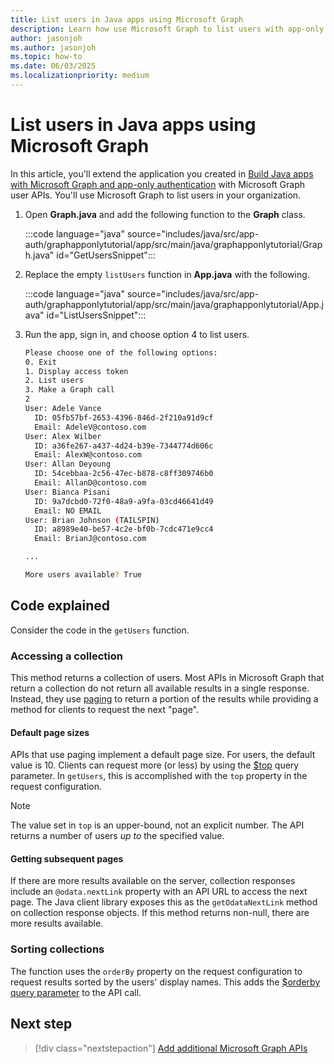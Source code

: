 ```yaml
---
title: List users in Java apps using Microsoft Graph
description: Learn how use Microsoft Graph to list users with app-only authentication in Java apps
author: jasonjoh
ms.author: jasonjoh
ms.topic: how-to
ms.date: 06/03/2025
ms.localizationpriority: medium
---
```


# List users in Java apps using Microsoft Graph

In this article, you'll extend the application you created in [Build Java apps with Microsoft Graph and app-only authentication](java-app-only.md) with Microsoft Graph user APIs. You'll use Microsoft Graph to list users in your organization.

1. Open **Graph.java** and add the following function to the **Graph** class.

    :::code language="java" source="includes/java/src/app-auth/graphapponlytutorial/app/src/main/java/graphapponlytutorial/Graph.java" id="GetUsersSnippet":::

1. Replace the empty `listUsers` function in **App.java** with the following.

    :::code language="java" source="includes/java/src/app-auth/graphapponlytutorial/app/src/main/java/graphapponlytutorial/App.java" id="ListUsersSnippet":::

1. Run the app, sign in, and choose option 4 to list users.

    ```bash
    Please choose one of the following options:
    0. Exit
    1. Display access token
    2. List users
    3. Make a Graph call
    2
    User: Adele Vance
      ID: 05fb57bf-2653-4396-846d-2f210a91d9cf
      Email: AdeleV@contoso.com
    User: Alex Wilber
      ID: a36fe267-a437-4d24-b39e-7344774d606c
      Email: AlexW@contoso.com
    User: Allan Deyoung
      ID: 54cebbaa-2c56-47ec-b878-c8ff309746b0
      Email: AllanD@contoso.com
    User: Bianca Pisani
      ID: 9a7dcbd0-72f0-48a9-a9fa-03cd46641d49
      Email: NO EMAIL
    User: Brian Johnson (TAILSPIN)
      ID: a8989e40-be57-4c2e-bf0b-7cdc471e9cc4
      Email: BrianJ@contoso.com

    ...

    More users available? True
    ```

## Code explained

Consider the code in the `getUsers` function.

### Accessing a collection

This method returns a collection of users. Most APIs in Microsoft Graph that return a collection do not return all available results in a single response. Instead, they use [paging](/graph/paging) to return a portion of the results while providing a method for clients to request the next "page".

#### Default page sizes

APIs that use paging implement a default page size. For users, the default value is 10. Clients can request more (or less) by using the [$top](/graph/query-parameters#top-parameter) query parameter. In `getUsers`, this is accomplished with the `top` property in the request configuration.

> [!NOTE]
> The value set in `top` is an upper-bound, not an explicit number. The API returns a number of users *up to* the specified value.

#### Getting subsequent pages

If there are more results available on the server, collection responses include an `@odata.nextLink` property with an API URL to access the next page. The Java client library exposes this as the `getOdataNextLink` method on collection response objects. If this method returns non-null, there are more results available.

### Sorting collections

The function uses the `orderBy` property on the request configuration to request results sorted by the users' display names. This adds the [$orderby query parameter](/graph/query-parameters#orderby-parameter) to the API call.

## Next step

> [!div class="nextstepaction"]
> [Add additional Microsoft Graph APIs](java-app-only-extend-app.md)

